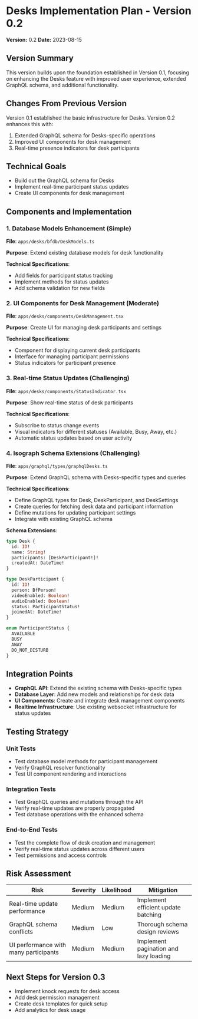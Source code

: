 
# Desks Implementation Plan - Version 0.2

**Version:** 0.2 **Date:** 2023-08-15

## Version Summary

This version builds upon the foundation established in Version 0.1, focusing on enhancing the Desks feature with improved user experience, extended GraphQL schema, and additional functionality.

## Changes From Previous Version

Version 0.1 established the basic infrastructure for Desks. Version 0.2 enhances this with:

1. Extended GraphQL schema for Desks-specific operations
2. Improved UI components for desk management
3. Real-time presence indicators for desk participants

## Technical Goals

- Build out the GraphQL schema for Desks
- Implement real-time participant status updates
- Create UI components for desk management

## Components and Implementation

### 1. Database Models Enhancement (Simple)

**File**: `apps/desks/bfdb/DeskModels.ts`

**Purpose**: Extend existing database models for desk functionality

**Technical Specifications**:

- Add fields for participant status tracking
- Implement methods for status updates
- Add schema validation for new fields

### 2. UI Components for Desk Management (Moderate)

**File**: `apps/desks/components/DeskManagement.tsx`

**Purpose**: Create UI for managing desk participants and settings

**Technical Specifications**:

- Component for displaying current desk participants
- Interface for managing participant permissions
- Status indicators for participant presence

### 3. Real-time Status Updates (Challenging)

**File**: `apps/desks/components/StatusIndicator.tsx`

**Purpose**: Show real-time status of desk participants

**Technical Specifications**:

- Subscribe to status change events
- Visual indicators for different statuses (Available, Busy, Away, etc.)
- Automatic status updates based on user activity

### 4. Isograph Schema Extensions (Challenging)

**File**: `apps/graphql/types/graphqlDesks.ts`

**Purpose**: Extend GraphQL schema with Desks-specific types and queries

**Technical Specifications**:

- Define GraphQL types for Desk, DeskParticipant, and DeskSettings
- Create queries for fetching desk data and participant information
- Define mutations for updating participant settings
- Integrate with existing GraphQL schema

**Schema Extensions**:

```graphql
type Desk {
  id: ID!
  name: String!
  participants: [DeskParticipant!]!
  createdAt: DateTime!
}

type DeskParticipant {
  id: ID!
  person: BfPerson!
  videoEnabled: Boolean!
  audioEnabled: Boolean!
  status: ParticipantStatus!
  joinedAt: DateTime!
}

enum ParticipantStatus {
  AVAILABLE
  BUSY
  AWAY
  DO_NOT_DISTURB
}
```

## Integration Points

- **GraphQL API**: Extend the existing schema with Desks-specific types
- **Database Layer**: Add new models and relationships for desk data
- **UI Components**: Create and integrate desk management components
- **Realtime Infrastructure**: Use existing websocket infrastructure for status updates

## Testing Strategy

### Unit Tests

- Test database model methods for participant management
- Verify GraphQL resolver functionality
- Test UI component rendering and interactions

### Integration Tests

- Test GraphQL queries and mutations through the API
- Verify real-time updates are properly propagated
- Test database operations with the enhanced schema

### End-to-End Tests

- Test the complete flow of desk creation and management
- Verify real-time status updates across different users
- Test permissions and access controls

## Risk Assessment

| Risk | Severity | Likelihood | Mitigation |
|------|----------|------------|------------|
| Real-time update performance | Medium | Medium | Implement efficient update batching |
| GraphQL schema conflicts | Medium | Low | Thorough schema design reviews |
| UI performance with many participants | Medium | Medium | Implement pagination and lazy loading |

## Next Steps for Version 0.3

- Implement knock requests for desk access
- Add desk permission management
- Create desk templates for quick setup
- Add analytics for desk usage
